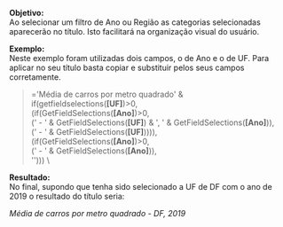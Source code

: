 
**Objetivo:** \
Ao selecionar um filtro de Ano ou Região as categorias selecionadas aparecerão no título.
Isto facilitará na organização visual do usuário.

**Exemplo:** \
Neste exemplo foram utilizadas dois campos, o de Ano e o de UF. Para aplicar no seu título basta copiar e substituir pelos seus campos corretamente.

> ='Média de carros por metro quadrado' & \
>	if(getfieldselections(**[UF]**)>0, \
>    	(if(GetFieldSelections(**[Ano]**)>0, \
>        	(' - ' & GetFieldSelections(**[UF]**) & ', ' & GetFieldSelections(**[Ano]**)), \
>            (' - ' & GetFieldSelections(**[UF]**)))), \
>        (if(GetFieldSelections(**[Ano]**)>0, \
>        	(' - ' & GetFieldSelections(**[Ano]**)), \
>            ''))) \
        
**Resultado:** \
No final, supondo que tenha sido selecionado a UF de DF com o ano de 2019 o resultado do título seria: 

*Média de carros por metro quadrado - DF, 2019*
        
  
